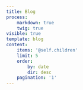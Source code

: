 ```yaml
---
title: Blog
process:
    markdown: true
    twig: true
visible: true
template: blog
content:
    items: '@self.children'
    limit: 5
    order:
        by: date
        dir: desc
    pagination: '1'
---
```


